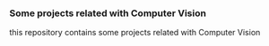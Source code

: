 ### Some projects related with Computer Vision

this repository contains some projects related with Computer Vision
